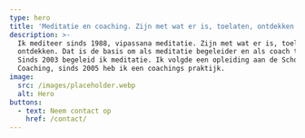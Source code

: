 ```yaml
---
type: hero
title: 'Meditatie en coaching. Zijn met wat er is, toelaten, ontdekken!!'
description: >-
  Ik mediteer sinds 1988, vipassana meditatie. Zijn met wat er is, toelaten,
  ontdekken. Dat is de basis om als meditatie begeleider en als coach te werken.
  Sinds 2003 begeleid ik meditatie. Ik volgde een opleiding aan de School voor
  Coaching, sinds 2005 heb ik een coachings praktijk.
image:
  src: /images/placeholder.webp
  alt: Hero
buttons:
  - text: Neem contact op
    href: /contact/
---
```


